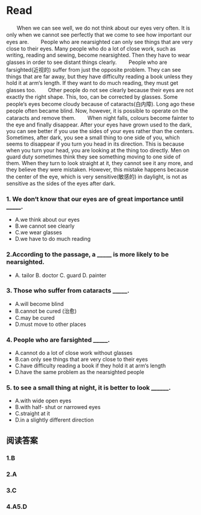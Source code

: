 # Read

　　When we can see well, we do not think about our eyes very often. It is only when we cannot see perfectly that we come to see how important our eyes are.
　　People who are nearsighted can only see things that are very close to their eyes. Many people who do a lot of close work, such as writing, reading and sewing, become nearsighted. Then they have to wear glasses in order to see distant things clearly.
　　People who are farsighted(近视的) suffer from just the opposite problem. They can see things that are far away, but they have difficulty reading a book unless they hold it at arm‘s length. If they want to do much reading, they must get glasses too.
　　Other people do not see clearly because their eyes are not exactly the right shape. This, too, can be corrected by glasses. Some people‘s eyes become cloudy because of cataracts(白内障). Long ago these people often became blind. Now, however, it is possible to operate on the cataracts and remove them.
　　When night falls, colours become fainter to the eye and finally disappear. After your eyes have grown used to the dark, you can see better if you use the sides of your eyes rather than the centers. Sometimes, after dark, you see a small thing to one side of you, which seems to disappear if you turn you head in its direction. This is because when you turn your head, you are looking at the thing too directly. Men on guard duty sometimes think they see something moving to one side of them. When they turn to look straight at it, they cannot see it any more, and they believe they were mistaken. However, this mistake happens because the center of the eye, which is very sensitive(敏感的) in daylight, is not as sensitive as the sides of the eyes after dark.
### 1. We don‘t know that our eyes are of great importance until _____.
* A.we think about our eyes
* B.we cannot see clearly
* C.we wear glasses
* D.we have to do much reading
### 2.According to the passage, a _____ is more likely to be nearsighted.
* A. tailor B. doctor C. guard D. painter
### 3. Those who suffer from cataracts _____.
* A.will become blind
* B.cannot be cured (治愈)
* C.may be cured
* D.must move to other places
### 4. People who are farsighted _____.
* A.cannot do a lot of close work without glasses
* B.can only see things that are very close to their eyes
* C.have difficulty reading a book if they hold it at arm‘s length
* D.have the same problem as the nearsighted people
### 5. to see a small thing at night, it is better to look ______.
* A.with wide open eyes
* B.with half- shut or narrowed eyes
* C.straight at it
* D.in a slightly different direction
## 阅读答案
### 1.B
### 2.A
### 3.C
### 4.A5.D

